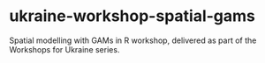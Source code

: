 # ukraine-workshop-spatial-gams
Spatial modelling with GAMs in R workshop, delivered as part of the Workshops for Ukraine series.
